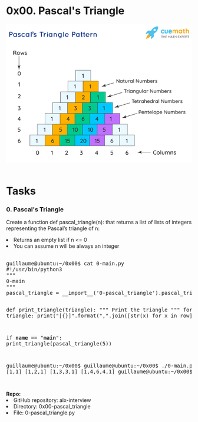 <h1>0x00. Pascal's Triangle</h1>
<img src='images/Pascals.png'>
<br><br>
<h1>Tasks</h1>
<h3>0. Pascal's Triangle</h3>
<p>
Create a function def pascal_triangle(n): that returns a list of lists of integers representing the Pascal’s triangle of n:</p>

<li>Returns an empty list if n <= 0</li>
<li>You can assume n will be always an integer</li><br>
<pre>
guillaume@ubuntu:~/0x00$ cat 0-main.py
#!/usr/bin/python3
"""
0-main
"""
pascal_triangle = __import__('0-pascal_triangle').pascal_triangle

def print_triangle(triangle):
    """
    Print the triangle
    """
    for row in triangle:
        print("[{}]".format(",".join([str(x) for x in row])))


if __name__ == "__main__":
    print_triangle(pascal_triangle(5))

guillaume@ubuntu:~/0x00$ 
guillaume@ubuntu:~/0x00$ ./0-main.py
[1]
[1,1]
[1,2,1]
[1,3,3,1]
[1,4,6,4,1]
guillaume@ubuntu:~/0x00$ 

</pre>
<b>Repo:</b>

<li>GitHub repository: alx-interview</li>
<li>Directory: 0x00-pascal_triangle</li>
<li>File: 0-pascal_triangle.py</li>